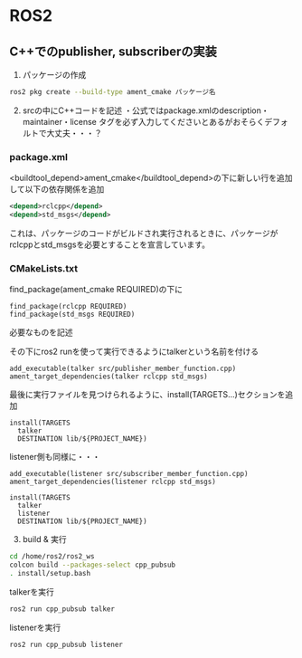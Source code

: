 # ROS2
## C++でのpublisher, subscriberの実装
1. パッケージの作成
```sh
ros2 pkg create --build-type ament_cmake パッケージ名
```
2. srcの中にC++コードを記述
・公式ではpackage.xmlのdescription・maintainer・license タグを必ず入力してくださいとあるがおそらくデフォルトで大丈夫・・・？

### package.xml
<buildtool_depend>ament_cmake</buildtool_depend>の下に新しい行を追加して以下の依存関係を追加
```xml
<depend>rclcpp</depend>
<depend>std_msgs</depend>
```
これは、パッケージのコードがビルドされ実行されるときに、パッケージがrclcppとstd_msgsを必要とすることを宣言しています。

### CMakeLists.txt
find_package(ament_cmake REQUIRED)の下に
```
find_package(rclcpp REQUIRED)
find_package(std_msgs REQUIRED)
```
必要なものを記述

その下にros2 runを使って実行できるようにtalkerという名前を付ける
```
add_executable(talker src/publisher_member_function.cpp)
ament_target_dependencies(talker rclcpp std_msgs)
```
最後に実行ファイルを見つけられるように、install(TARGETS...)セクションを追加
```
install(TARGETS
  talker
  DESTINATION lib/${PROJECT_NAME})
```

listener側も同様に・・・
```
add_executable(listener src/subscriber_member_function.cpp)
ament_target_dependencies(listener rclcpp std_msgs)

install(TARGETS
  talker
  listener
  DESTINATION lib/${PROJECT_NAME})
```

3. build & 実行
```sh
cd /home/ros2/ros2_ws
colcon build --packages-select cpp_pubsub
. install/setup.bash
```

talkerを実行
```sh
ros2 run cpp_pubsub talker
```
listenerを実行
```sh
ros2 run cpp_pubsub listener
```